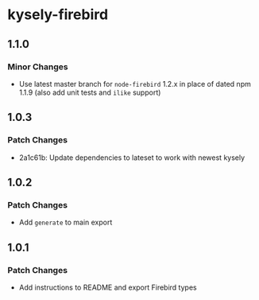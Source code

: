 # kysely-firebird

## 1.1.0

### Minor Changes

- Use latest master branch for `node-firebird` 1.2.x in place of dated npm 1.1.9 (also add unit tests and `ilike` support)

## 1.0.3

### Patch Changes

- 2a1c61b: Update dependencies to lateset to work with newest kysely

## 1.0.2

### Patch Changes

- Add `generate` to main export

## 1.0.1

### Patch Changes

- Add instructions to README and export Firebird types
